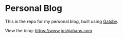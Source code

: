 # Personal Blog

This is the repo for my personal blog, built using [Gatsby](https://www.gatsbyjs.org).

View the blog: https://www.joshjahans.com